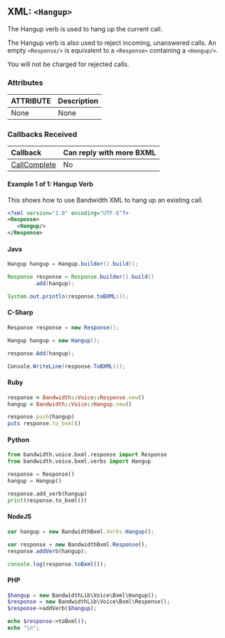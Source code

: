 
## XML: `<Hangup>`
The Hangup verb is used to hang up the current call.

The Hangup verb is also used to reject incoming, unanswered calls. An empty `<Response/>` is equivalent to a `<Response>` containing a `<Hangup/>`.

You will not be charged for rejected calls.


### Attributes

| ATTRIBUTE | Description |
|:----------|:------------|
| None      | None        |

### Callbacks Received

| Callback                         | Can reply with more BXML |
|:---------------------------------|:-------------------------|
| [CallComplete](../callbacks/disconnect.md) | No                      |




#### Example 1 of 1: Hangup Verb
This shows how to use Bandwidth XML to hang up an existing call.




```XML
<?xml version="1.0" encoding="UTF-8"?>
<Response>
   <Hangup/>
</Response>
```



#### Java

```java
Hangup hangup = Hangup.builder().build();

Response response = Response.builder().build()
        .add(hangup);

System.out.println(response.toBXML());
```



#### C-Sharp

```csharp
Response response = new Response();

Hangup hangup = new Hangup();

response.Add(hangup);

Console.WriteLine(response.ToBXML());
```




#### Ruby

```ruby
response = Bandwidth::Voice::Response.new()
hangup = Bandwidth::Voice::Hangup.new()

response.push(hangup)
puts response.to_bxml()
```



#### Python

```python
from bandwidth.voice.bxml.response import Response
from bandwidth.voice.bxml.verbs import Hangup

response = Response()
hangup = Hangup()

response.add_verb(hangup)
print(response.to_bxml())
```



#### NodeJS

```js
var hangup = new BandwidthBxml.Verbs.Hangup();

var response = new BandwidthBxml.Response();
response.addVerb(hangup);

console.log(response.toBxml());
```



#### PHP

```php
$hangup = new BandwidthLib\Voice\Bxml\Hangup();
$response = new BandwidthLib\Voice\Bxml\Response();
$response->addVerb($hangup);

echo $response->toBxml();
echo "\n";
```


